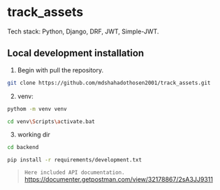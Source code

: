 # track_assets

Tech stack: Python, Django, DRF, JWT, Simple-JWT.


## Local development installation
1. Begin with pull the repository.

```bash
git clone https://github.com/mdshahadothosen2001/track_assets.git
```

2. venv:

```bash
pythom -m venv venv
```

```bash
cd venv\Scripts\activate.bat
```
3. working dir
```bash
cd backend
```
```bash
pip install -r requirements/development.txt
```

> `Here included API documentation.`
https://documenter.getpostman.com/view/32178867/2sA3JJ9311
